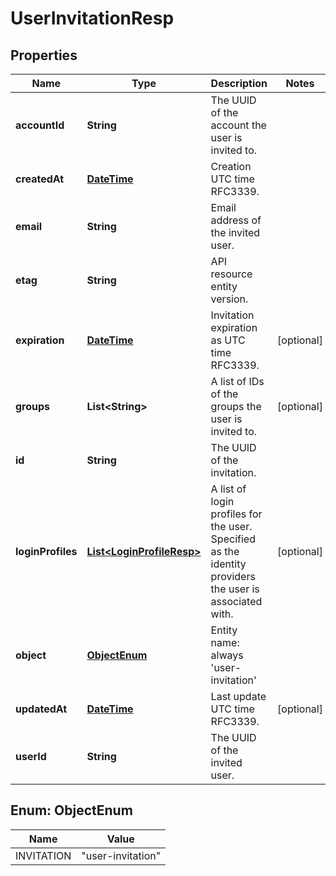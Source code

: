 
# UserInvitationResp

## Properties
Name | Type | Description | Notes
------------ | ------------- | ------------- | -------------
**accountId** | **String** | The UUID of the account the user is invited to. | 
**createdAt** | [**DateTime**](DateTime.md) | Creation UTC time RFC3339. | 
**email** | **String** | Email address of the invited user. | 
**etag** | **String** | API resource entity version. | 
**expiration** | [**DateTime**](DateTime.md) | Invitation expiration as UTC time RFC3339. |  [optional]
**groups** | **List&lt;String&gt;** | A list of IDs of the groups the user is invited to. |  [optional]
**id** | **String** | The UUID of the invitation. | 
**loginProfiles** | [**List&lt;LoginProfileResp&gt;**](LoginProfileResp.md) | A list of login profiles for the user. Specified as the identity providers the user is associated with. |  [optional]
**object** | [**ObjectEnum**](#ObjectEnum) | Entity name: always &#39;user-invitation&#39; | 
**updatedAt** | [**DateTime**](DateTime.md) | Last update UTC time RFC3339. |  [optional]
**userId** | **String** | The UUID of the invited user. | 


<a name="ObjectEnum"></a>
## Enum: ObjectEnum
Name | Value
---- | -----
INVITATION | &quot;user-invitation&quot;



